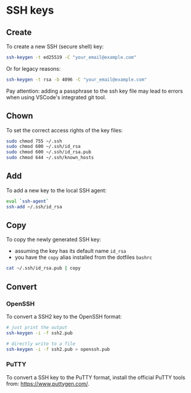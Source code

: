 # SSH keys

## Create

To create a new SSH (secure shell) key:

```sh
ssh-keygen -t ed25519 -C "your_email@example.com"
```

Or for legacy reasons:

```sh
ssh-keygen -t rsa -b 4096 -C "your_email@example.com"
```

Pay attention: adding a passphrase to the ssh key file may lead to errors when using VSCode's integrated git tool.

## Chown

To set the correct access rights of the key files:

```sh
sudo chmod 755 ~/.ssh
sudo chmod 600 ~/.ssh/id_rsa
sudo chmod 600 ~/.ssh/id_rsa.pub
sudo chmod 644 ~/.ssh/known_hosts
```

## Add

To add a new key to the local SSH agent:

```sh
eval `ssh-agent`
ssh-add ~/.ssh/id_rsa
```

## Copy

To copy the newly generated SSH key:

- assuming the key has its default name `id_rsa`
- you have the `copy` alias installed from the dotfiles `bashrc`

```sh
cat ~/.ssh/id_rsa.pub | copy
```

## Convert

### OpenSSH 

To convert a SSH2 key to the OpenSSH format:

```sh
# just print the output
ssh-keygen -i -f ssh2.pub

# directly write to a file
ssh-keygen -i -f ssh2.pub > openssh.pub
```

### PuTTY

To convert a SSH key to the PuTTY format, install the official PuTTY tools from: <https://www.puttygen.com/>.